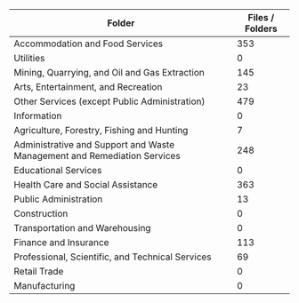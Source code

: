 | Folder                                                                   |   Files / Folders |
|--------------------------------------------------------------------------|-------------------|
| Accommodation and Food Services                                          |               353 |
| Utilities                                                                |                 0 |
| Mining, Quarrying, and Oil and Gas Extraction                            |               145 |
| Arts, Entertainment, and Recreation                                      |                23 |
| Other Services (except Public Administration)                            |               479 |
| Information                                                              |                 0 |
| Agriculture, Forestry, Fishing and Hunting                               |                 7 |
| Administrative and Support and Waste Management and Remediation Services |               248 |
| Educational Services                                                     |                 0 |
| Health Care and Social Assistance                                        |               363 |
| Public Administration                                                    |                13 |
| Construction                                                             |                 0 |
| Transportation and Warehousing                                           |                 0 |
| Finance and Insurance                                                    |               113 |
| Professional, Scientific, and Technical Services                         |                69 |
| Retail Trade                                                             |                 0 |
| Manufacturing                                                            |                 0 |